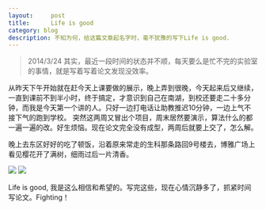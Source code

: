 ```yaml
---
layout:     post
title:      Life is good
category: blog
description: 不知为何，给这篇文章起名字时，毫不犹豫的写下Life is good.
---
```



>2014/3/24
其实，最近一段时间的状态并不顺，每天要么是忙不完的实验室的事情，就是写着写着论文发现没效率。

从昨天下午开始就在赶今天上课要做的展示，晚上弄到很晚，今天起来后又继续，一直到课前不到半小时，终于搞定，才意识到自己在南湖，到校还要走二十多分钟，而我是今天第一个讲的人。只好一边打电话让助教推迟10分钟，一边上气不接下气的跑到学校。
突然这两周又冒出个项目，周末居然要演示，算法什么的都一遍一遍的改。好生烦恼。现在论文完全没有成型，两周后就要上交了，怎么解。

晚上去东区好好的吃了顿饭，沿着原来常走的生科那条路回9号楼去，博雅广场上看见樱花开了满树，细雨过后一片清香。

![](../images/other/life_yh_1.jpg)
![](../images/other/life_yh_2.jpg)

Life is good, 我是这么相信和希望的。写完这些，现在心情沉静多了，抓紧时间写论文。Fighting！
